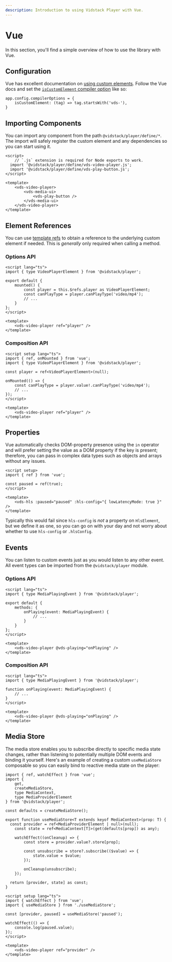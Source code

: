 ```yaml
---
description: Introduction to using Vidstack Player with Vue.
---
```


# Vue

In this section, you'll find a simple overview of how to use the library with Vue.

## Configuration

Vue has excellent documentation on
[using custom elements](https://vuejs.org/guide/extras/web-components.html#using-custom-elements-in-vue).
Follow the Vue docs and set the
[`isCustomElement` compiler option](https://vuejs.org/api/application.html#app-compileroptions-iscustomelement)
like so:

```js:copy-highlight{2}
app.config.compilerOptions = {
	isCustomElement: (tag) => tag.startsWith('vds-'),
}
```

## Importing Components

You can import any component from the path `@vidstack/player/define/*`. The import will safely
register the custom element and any dependencies so you can start using it.

```vue:title=MyPlayer.vue:copy
<script>
	// `.js` extension is required for Node exports to work.
  import '@vidstack/player/define/vds-video-player.js';
  import '@vidstack/player/define/vds-play-button.js';
</script>

<template>
	<vds-video-player>
		<vds-media-ui>
			<vds-play-button />
		</vds-media-ui>
	</vds-video-player>
</template>
```

## Element References

You can use [template refs](https://vuejs.org/guide/essentials/template-refs.html) to obtain a
reference to the underlying custom element if needed. This is _generally_ only required when
calling a method.

### Options API

```vue:copy
<script lang="ts">
import { type VideoPlayerElement } from '@vidstack/player';

export default {
	mounted() {
		const player = this.$refs.player as VideoPlayerElement;
		const canPlayType = player.canPlayType('video/mp4');
		// ...
	}
};
</script>

<template>
	<vds-video-player ref="player" />
</template>
```

### Composition API

```vue:copy
<script setup lang="ts">
import { ref, onMounted } from 'vue';
import { type VideoPlayerElement } from '@vidstack/player';

const player = ref<VideoPlayerElement>(null);

onMounted(() => {
	const canPlayType = player.value!.canPlayType('video/mp4');
	// ...
});
</script>

<template>
	<vds-video-player ref="player" />
</template>
```

## Properties

Vue automatically checks DOM-property presence using the `in` operator and will prefer setting
the value as a DOM property if the key is present; therefore, you can pass in complex data types
such as objects and arrays without any issues.

```vue
<script setup>
import { ref } from 'vue';

const paused = ref(true);
</script>

<template>
	<vds-hls :paused="paused" :hls-config="{ lowLatencyMode: true }" />
</template>
```

Typically this would fail since `hls-config` is _not_ a property on `HlsElement`, but we define
it as one, so you can go on with your day and not worry about whether to use `hls-config` or `.hlsConfig`.

## Events

You can listen to custom events just as you would listen to any other event. All event types
can be imported from the `@vidstack/player` module.

### Options API

```vue:copy
<script lang="ts">
import { type MediaPlayingEvent } from '@vidstack/player';

export default {
	methods: {
		onPlaying(event: MediaPlayingEvent) {
			// ...
		}
	}
};
</script>

<template>
	<vds-video-player @vds-playing="onPlaying" />
</template>
```

### Composition API

```vue:copy
<script lang="ts">
import { type MediaPlayingEvent } from '@vidstack/player';

function onPlaying(event: MediaPlayingEvent) {
	// ...
}
</script>

<template>
	<vds-video-player @vds-playing="onPlaying" />
</template>
```

## Media Store

The media store enables you to subscribe directly to specific media state changes, rather than
listening to potentially multiple DOM events and binding it yourself. Here's an example of
creating a custom `useMediaStore` composable so you can easily bind to reactive media state on
the player:

```ts:title=useMediaStore.ts:copy
import { ref, watchEffect } from 'vue';
import {
	get,
	createMediaStore,
	type MediaContext,
	type MediaProviderElement
} from '@vidstack/player';

const defaults = createMediaStore();

export function useMediaStore<T extends keyof MediaContext>(prop: T) {
  const provider = ref<MediaProviderElement | null>(null);
	const state = ref<MediaContext[T]>(get(defaults[prop]) as any);

	watchEffect((onCleanup) => {
		const store = provider.value?.store[prop];

		const unsubscribe = store?.subscribe(($value) => {
			state.value = $value;
		});

		onCleanup(unsubscribe);
	});

  return [provider, state] as const;
}
```

```vue:title=MyPlayer.vue:copy
<script setup lang="ts">
import { watchEffect } from 'vue';
import { useMediaStore } from './useMediaStore';

const [provider, paused] = useMediaStore('paused');

watchEffect(() => {
	console.log(paused.value);
});
</script>

<template>
	<vds-video-player ref="provider" />
</template>
```
